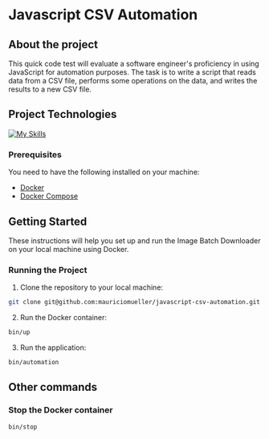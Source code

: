 # Javascript CSV Automation

## About the project
This quick code test will evaluate a software engineer's proficiency in using JavaScript for automation purposes. The task is to write a script that reads data from a CSV file, performs some operations on
the data, and writes the results to a new CSV file.

## Project Technologies
[![My Skills](https://skills.thijs.gg/icons?i=js,docker)](https://skills.thijs.gg)


### Prerequisites

You need to have the following installed on your machine:

- [Docker](https://docs.docker.com/get-docker/)
- [Docker Compose](https://docs.docker.com/compose/install/)

## Getting Started

These instructions will help you set up and run the Image Batch Downloader on your local machine using Docker.


### Running the Project

1. Clone the repository to your local machine:

```bash
git clone git@github.com:mauriciomueller/javascript-csv-automation.git && cd javascript-csv-automation
```

2. Run the Docker container:

```bash
bin/up
```

3. Run the application:

```bash
bin/automation
```

## Other commands

### Stop the Docker container
```bash
bin/stop
```